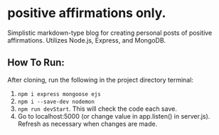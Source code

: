 # positive affirmations only.
Simplistic markdown-type blog for creating personal posts of positive affirmations. 
Utilizes Node.js, Express, and MongoDB.

## How To Run:
After cloning, run the following in the project directory terminal:
1. `npm i express mongoose ejs`
2. `npm i --save-dev nodemon`
3. `npm run devStart`. This will check the code each save.
4. Go to localhost:5000 (or change value in app.listen() in server.js). Refresh as necessary when changes are made.

